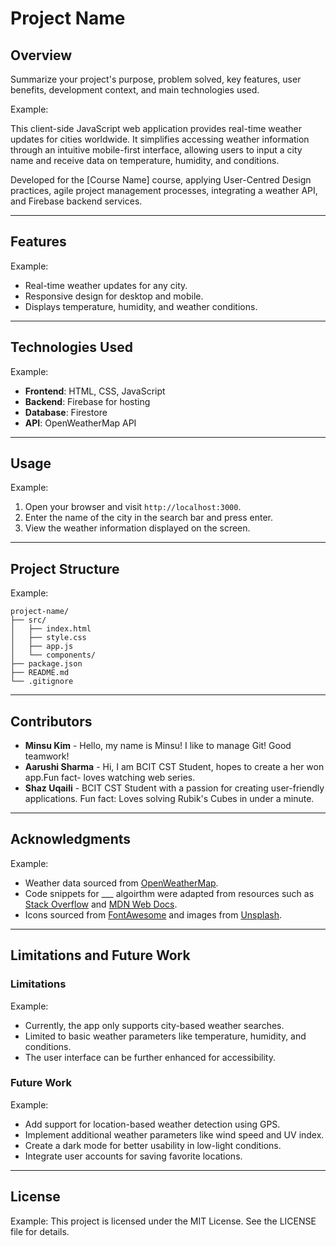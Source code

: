 
# Project Name

## Overview
Summarize your project's purpose, problem solved, key features, user benefits, development context, and main technologies used.

Example:

This client-side JavaScript web application provides real-time weather updates for cities worldwide. It simplifies accessing weather information through an intuitive mobile-first interface, allowing users to input a city name and receive data on temperature, humidity, and conditions.

Developed for the [Course Name] course, applying User-Centred Design practices, agile project management processes, integrating a weather API, and Firebase backend services.

---

## Features

Example:
- Real-time weather updates for any city.
- Responsive design for desktop and mobile.
- Displays temperature, humidity, and weather conditions.

---

## Technologies Used

Example:
- **Frontend**: HTML, CSS, JavaScript
- **Backend**: Firebase for hosting
- **Database**: Firestore
- **API**: OpenWeatherMap API

---

## Usage

Example:
1. Open your browser and visit `http://localhost:3000`.
2. Enter the name of the city in the search bar and press enter.
3. View the weather information displayed on the screen.

---

## Project Structure

Example:
```
project-name/
├── src/
│   ├── index.html
│   ├── style.css
│   ├── app.js
│   └── components/
├── package.json
├── README.md
└── .gitignore
```

---

## Contributors
- **Minsu Kim** - Hello, my name is Minsu! I like to manage Git! Good teamwork!
- **Aarushi Sharma** - Hi, I am BCIT CST Student, hopes to create a her won app.Fun fact- loves watching web series.
- **Shaz Uqaili** - BCIT CST Student with a passion for creating user-friendly applications. Fun fact: Loves solving Rubik's Cubes in under a minute.



---

## Acknowledgments

Example:
- Weather data sourced from [OpenWeatherMap](https://openweathermap.org/).
- Code snippets for ___ algoirthm were adapted from resources such as [Stack Overflow](https://stackoverflow.com/) and [MDN Web Docs](https://developer.mozilla.org/).
- Icons sourced from [FontAwesome](https://fontawesome.com/) and images from [Unsplash](https://unsplash.com/).

---

## Limitations and Future Work
### Limitations

Example:
- Currently, the app only supports city-based weather searches.
- Limited to basic weather parameters like temperature, humidity, and conditions.
- The user interface can be further enhanced for accessibility.

### Future Work

Example: 
- Add support for location-based weather detection using GPS.
- Implement additional weather parameters like wind speed and UV index.
- Create a dark mode for better usability in low-light conditions.
- Integrate user accounts for saving favorite locations.

---

## License

Example:
This project is licensed under the MIT License. See the LICENSE file for details.
